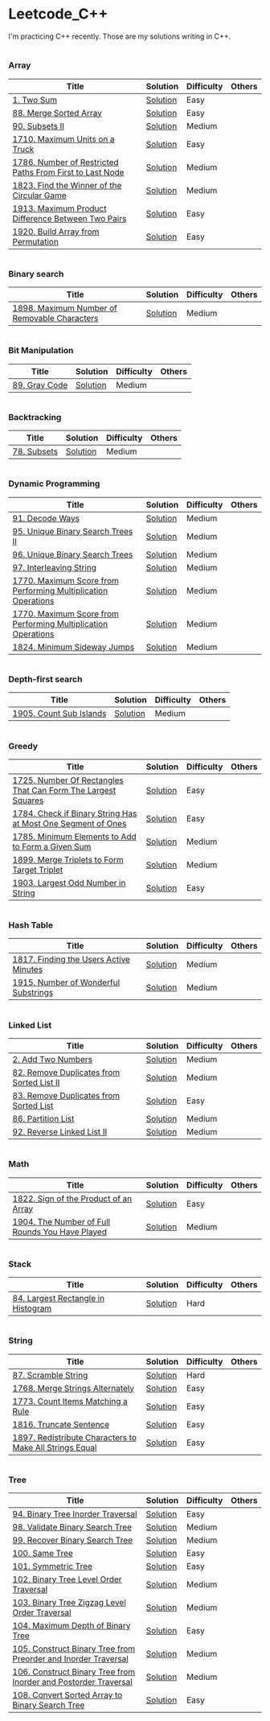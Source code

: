 # Leetcode_C++
I'm practicing C++ recently. Those are my solutions writing in C++.

# <h3> Array 
Title | Solution | Difficulty | Others
------|----------|------------|-------
[1. Two Sum](https://leetcode.com/problems/two-sum/)| [Solution](solution1.cc)| Easy |
[88. Merge Sorted Array](https://leetcode.com/problems/merge-sorted-array/)| [Solution](solution88.cc)| Easy |
[90. Subsets II](https://leetcode.com/problems/subsets-ii/)| [Solution](solution90.cc)| Medium |
[1710. Maximum Units on a Truck](https://leetcode.com/problems/maximum-units-on-a-truck/)| [Solution](solution1710.cc)| Easy |
[1786. Number of Restricted Paths From First to Last Node](https://leetcode.com/problems/number-of-restricted-paths-from-first-to-last-node/)| [Solution](solution1786.cc)| Medium |
[1823. Find the Winner of the Circular Game](https://leetcode.com/problems/find-the-winner-of-the-circular-game/)| [Solution](solution1823.cc)| Medium |
[1913. Maximum Product Difference Between Two Pairs](https://leetcode.com/problems/maximum-product-difference-between-two-pairs/)| [Solution](solution1913.cc)| Easy |
[1920. Build Array from Permutation](https://leetcode.com/problems/build-array-from-permutation/)| [Solution](solution1920.cc)| Easy |


# <h3> Binary search 
Title | Solution | Difficulty | Others
------|----------|------------|-------
[1898. Maximum Number of Removable Characters](https://leetcode.com/problems/maximum-number-of-removable-characters/)| [Solution](solution1898.cc)| Medium |


# <h3> Bit Manipulation
Title | Solution | Difficulty | Others
------|----------|------------|-------
[89. Gray Code](https://leetcode.com/problems/gray-code/)| [Solution](solution89.cc)| Medium |


# <h3> Backtracking 
Title | Solution | Difficulty | Others
------|----------|------------|-------
[78. Subsets](https://leetcode.com/problems/subsets/)| [Solution](solution78.cc)| Medium |


# <h3> Dynamic Programming 
Title | Solution | Difficulty | Others
------|----------|------------|-------
[91. Decode Ways](https://leetcode.com/problems/decode-ways/)| [Solution](solution91.cc)| Medium |
[95. Unique Binary Search Trees II](https://leetcode.com/problems/unique-binary-search-trees-ii/)| [Solution](solution95.cc)| Medium 
[96. Unique Binary Search Trees](https://leetcode.com/problems/unique-binary-search-trees/)| [Solution](solution96.cc)| Medium |
[97. Interleaving String](https://leetcode.com/problems/interleaving-string/)| [Solution](solution97.cc)| Medium |
[1770. Maximum Score from Performing Multiplication Operations](https://leetcode.com/problems/maximum-score-from-performing-multiplication-operations/)| [Solution](solution1770.cc)| Medium |
[1770. Maximum Score from Performing Multiplication Operations](https://leetcode.com/problems/maximum-score-from-performing-multiplication-operations/)| [Solution](solution1770.cc)| Medium |
[1824. Minimum Sideway Jumps](https://leetcode.com/problems/minimum-sideway-jumps/)| [Solution](solution1824.cc)| Medium |


# <h3> Depth-first search 
Title | Solution | Difficulty | Others
------|----------|------------|-------
[1905. Count Sub Islands](https://leetcode.com/problems/count-sub-islands/)| [Solution](solution1905.cc)| Medium |


# <h3> Greedy 
Title | Solution | Difficulty | Others
------|----------|------------|-------
[1725. Number Of Rectangles That Can Form The Largest Squares](https://leetcode.com/problems/number-of-rectangles-that-can-form-the-largest-square/)| [Solution](solution1725.cc)| Easy |
[1784. Check if Binary String Has at Most One Segment of Ones](https://leetcode.com/problems/check-if-binary-string-has-at-most-one-segment-of-ones/)| [Solution](solution1784.cc)| Easy |
[1785. Minimum Elements to Add to Form a Given Sum](https://leetcode.com/problems/minimum-elements-to-add-to-form-a-given-sum/)| [Solution](solution1785.cc)| Medium |
[1899. Merge Triplets to Form Target Triplet](https://leetcode.com/problems/merge-triplets-to-form-target-triplet/)| [Solution](solution1899.cc)| Medium |
[1903. Largest Odd Number in String](https://leetcode.com/problems/largest-odd-number-in-string/)| [Solution](solution1903.cc)| Easy |


# <h3> Hash Table 
Title | Solution | Difficulty | Others
------|----------|------------|-------
[1817. Finding the Users Active Minutes](https://leetcode.com/problems/finding-the-users-active-minutes/)| [Solution](solution1817.cc)| Medium |
[1915. Number of Wonderful Substrings](https://leetcode.com/problems/number-of-wonderful-substrings/)| [Solution](solution1915.cc)| Medium |


# <h3> Linked List 
Title | Solution | Difficulty | Others
------|----------|------------|-------
[2. Add Two Numbers](https://leetcode.com/problems/add-two-numbers/)| [Solution](solution2.cc)| Medium |
[82. Remove Duplicates from Sorted List II](https://leetcode.com/problems/remove-duplicates-from-sorted-list-ii/)| [Solution](solution82.cc)| Medium |
[83. Remove Duplicates from Sorted List](https://leetcode.com/problems/remove-duplicates-from-sorted-list/)| [Solution](solution83.cc)| Easy |
[86. Partition List](https://leetcode.com/problems/partition-list/)| [Solution](solution86.cc)| Medium |
[92. Reverse Linked List II](https://leetcode.com/problems/reverse-linked-list-ii/)| [Solution](solution92.cc)| Medium |


# <h3> Math 
Title | Solution | Difficulty | Others
------|----------|------------|-------
[1822. Sign of the Product of an Array](https://leetcode.com/problems/sign-of-the-product-of-an-array/)| [Solution](solution1822.cc)| Easy |
[1904. The Number of Full Rounds You Have Played](https://leetcode.com/problems/the-number-of-full-rounds-you-have-played/)| [Solution](solution1904.cc)| Medium |


# <h3> Stack 
Title | Solution | Difficulty | Others
------|----------|------------|-------
[84. Largest Rectangle in Histogram](https://leetcode.com/problems/largest-rectangle-in-histogram/)| [Solution](solution84.cc)| Hard |


# <h3> String 
Title | Solution | Difficulty | Others
------|----------|------------|-------
[87. Scramble String](https://leetcode.com/problems/scramble-string/)| [Solution](solution87.cc)| Hard |
[1768. Merge Strings Alternately](https://leetcode.com/problems/merge-strings-alternately/)| [Solution](solution1768.cc)| Easy |
[1773. Count Items Matching a Rule](https://leetcode.com/problems/count-items-matching-a-rule/)| [Solution](solution1773.cc)| Easy |
[1816. Truncate Sentence](https://leetcode.com/problems/truncate-sentence/)| [Solution](solution1816.cc)| Easy |
[1897. Redistribute Characters to Make All Strings Equal](https://leetcode.com/problems/redistribute-characters-to-make-all-strings-equal/)| [Solution](solution1897.cc)| Easy |


# <h3> Tree
Title | Solution | Difficulty | Others
------|----------|------------|-------
[94. Binary Tree Inorder Traversal](https://leetcode.com/problems/binary-tree-inorder-traversal/)| [Solution](solution94.cc)| Easy |
[98. Validate Binary Search Tree](https://leetcode.com/problems/validate-binary-search-tree/)| [Solution](solution98.cc)| Medium |
[99. Recover Binary Search Tree](https://leetcode.com/problems/recover-binary-search-tree/)| [Solution](solution99.cc)| Medium |
[100. Same Tree](https://leetcode.com/problems/same-tree/)| [Solution](solution100.cc)| Easy |
[101. Symmetric Tree](https://leetcode.com/problems/symmetric-tree/)| [Solution](solution101.cc)| Easy |
[102. Binary Tree Level Order Traversal](https://leetcode.com/problems/binary-tree-level-order-traversal/)| [Solution](solution102.cc)| Medium |
[103. Binary Tree Zigzag Level Order Traversal](https://leetcode.com/problems/binary-tree-zigzag-level-order-traversal/)| [Solution](solution103.cc)| Medium |
[104. Maximum Depth of Binary Tree](https://leetcode.com/problems/maximum-depth-of-binary-tree/)| [Solution](solution104.cc)| Easy |
[105. Construct Binary Tree from Preorder and Inorder Traversal](https://leetcode.com/problems/construct-binary-tree-from-preorder-and-inorder-traversal/)| [Solution](solution105.cc)| Medium |
[106. Construct Binary Tree from Inorder and Postorder Traversal](https://leetcode.com/problems/construct-binary-tree-from-inorder-and-postorder-traversal/)| [Solution](solution106.cc)| Medium |
[108. Convert Sorted Array to Binary Search Tree](https://leetcode.com/problems/convert-sorted-array-to-binary-search-tree/)| [Solution](solution108.cc)| Easy |